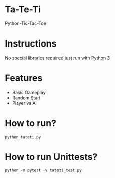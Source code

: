 # Ta-Te-Ti

Python-Tic-Tac-Toe

# Instructions

No special libraries required just run with Python 3

# Features

* Basic Gameplay
* Random Start
* Player vs AI

# How to run?

` python tateti.py `

# How to run Unittests?
` python -m pytest -v tateti_test.py `
